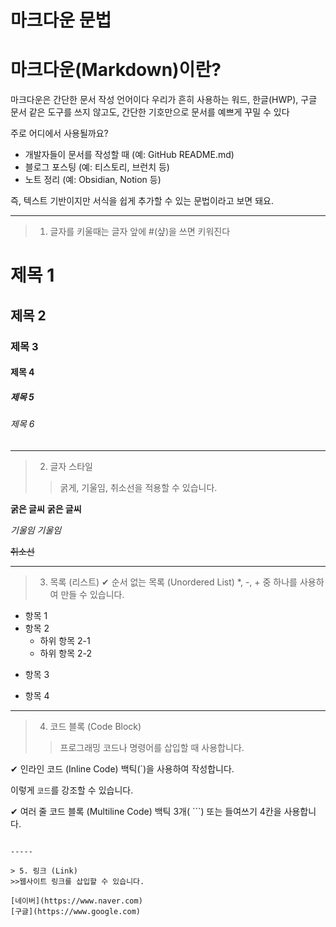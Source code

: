 # 마크다운 문법

# 마크다운(Markdown)이란?

마크다운은 간단한 문서 작성 언어이다
우리가 흔히 사용하는 워드, 한글(HWP), 구글 문서 같은 도구를 쓰지 않고도, 간단한 기호만으로 문서를 예쁘게 꾸밀 수 있다

주로 어디에서 사용될까요?

- 개발자들이 문서를 작성할 때 (예: GitHub README.md)
- 블로그 포스팅 (예: 티스토리, 브런치 등)
- 노트 정리 (예: Obsidian, Notion 등)

즉, 텍스트 기반이지만 서식을 쉽게 추가할 수 있는 문법이라고 보면 돼요.

-------
> 1. 글자를 키울때는 글자 앞에 #(샾)을 쓰면 키워진다

# 제목 1

## 제목 2

### 제목 3

#### 제목 4

##### 제목 5

###### 제목 6

-----
> 2. 글자 스타일
>> 굵게, 기울임, 취소선을 적용할 수 있습니다.

**굵은 글씨**
__굵은 글씨__

*기울임*
_기울임_

~~취소선~~

----
> 3. 목록 (리스트)
✔ 순서 없는 목록 (Unordered List)
*, -, + 중 하나를 사용하여 만들 수 있습니다.

* 항목 1
* 항목 2
  * 하위 항목 2-1
  * 하위 항목 2-2
- 항목 3
+ 항목 4

------

> 4. 코드 블록 (Code Block)
>> 프로그래밍 코드나 명령어를 삽입할 때 사용합니다.

✔ 인라인 코드 (Inline Code)
백틱(`)을 사용하여 작성합니다.

이렇게 `코드`를 강조할 수 있습니다.

✔ 여러 줄 코드 블록 (Multiline Code)
백틱 3개( ```) 또는 들여쓰기 4칸을 사용합니다.

``` 안녕하세요

-----

> 5. 링크 (Link)
>>웹사이트 링크를 삽입할 수 있습니다.

[네이버](https://www.naver.com)
[구글](https://www.google.com)

